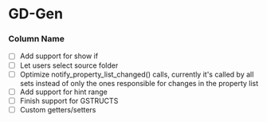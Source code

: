 # GD-Gen

### Column Name
- [ ] Add support for show if
- [ ] Let users select source folder
- [ ] Optimize notify_property_list_changed() calls, currently it's called by all sets instead of only the ones responsible for changes in the property list
- [ ] Add support for hint range
- [ ] Finish support for GSTRUCTS
- [ ] Custom getters/setters